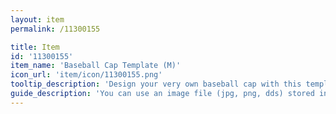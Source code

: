 ```yaml
---
layout: item
permalink: /11300155

title: Item
id: '11300155'
item_name: 'Baseball Cap Template (M)'
icon_url: 'item/icon/11300155.png'
tooltip_description: 'Design your very own baseball cap with this template.'
guide_description: 'You can use an image file (jpg, png, dds) stored in the MapleStory2\Custom\Equip folder.'
---
```

